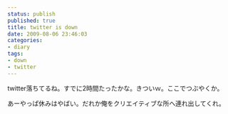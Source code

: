 ```yaml
---
status: publish
published: true
title: twitter is down
date: 2009-08-06 23:46:03
categories:
- diary
tags:
- down
- twitter
---
```

twitter落ちてるね。すでに2時間たったかな。きついｗ。ここでつぶやくか。

あーやっぱ休みはやばい。だれか俺をクリエイティブな所へ連れ出してくれ。
